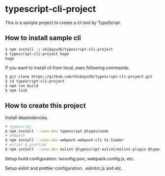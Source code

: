 # typescript-cli-project
This is a sample project to create a cli tool by TypeScript.

## How to install sample cli
```sh
$ npm install -g shibayu36/typescript-cli-project
$ typescript-cli-project hoge
hoge
```

If you want to install cli from local, exec following commands.

```sh
$ git clone https://github.com/shibayu36/typescript-cli-project.git
$ cd typescript-cli-project
$ npm run build
$ npm link
```

## How to create this project
Install dependencies.

```sh
# typescript
$ npm install --save-dev typescript @types/node
# webpack
$ npm install --save-dev webpack webpack-cli ts-loader
# eslint & prettier
$ npm install --save-dev eslint @typescript-eslint/eslint-plugin @typescript-eslint/parser prettier eslint-config-prettier eslint-plugin-prettier eslint-plugin-import
```

Setup build configuration.  tsconfig.json, webpack.config.js, etc.

Setup eslint and prettier configuration.  .eslintrc.js and etc.
